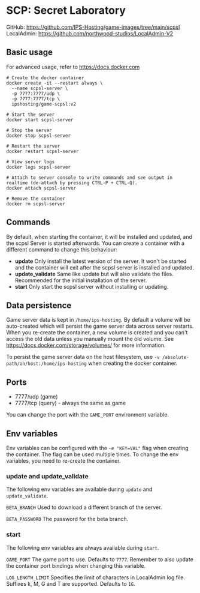 # SCP: Secret Laboratory

GitHub: https://github.com/IPS-Hosting/game-images/tree/main/scpsl
LocalAdmin: https://github.com/northwood-studios/LocalAdmin-V2

## Basic usage
For advanced usage, refer to https://docs.docker.com
```shell
# Create the docker container
docker create -it --restart always \
  --name scpsl-server \
  -p 7777:7777/udp \
  -p 7777:7777/tcp \
  ipshosting/game-scpsl:v2
  
# Start the server
docker start scpsl-server

# Stop the server
docker stop scpsl-server

# Restart the server
docker restart scpsl-server

# View server logs
docker logs scpsl-server

# Attach to server console to write commands and see output in realtime (de-attach by pressing CTRL-P + CTRL-Q).
docker attach scpsl-server

# Remove the container
docker rm scpsl-server
```

## Commands
By default, when starting the container, it will be installed and updated, and the scpsl Server is started afterwards.
You can create a container with a different command to change this behaviour:
* **update** Only install the latest version of the server. It won't be started and the container will exit after the scpsl server is installed and updated.
* **update_validate** Same like update but will also validate the files. Recommended for the initial installation of the server.
* **start** Only start the scpsl server without installing or updating.

## Data persistence
Game server data is kept in `/home/ips-hosting`.
By default a volume will be auto-created which will persist the game server data across server restarts.
When you re-create the container, a new volume is created and you can't access the old data unless you manually mount the old volume.
See https://docs.docker.com/storage/volumes/ for more information.

To persist the game server data on the host filesystem, use `-v /absolute-path/on/host:/home/ips-hosting` when creating the docker container.

## Ports
* 7777/udp (game)
* 7777/tcp (query) - always the same as game

You can change the port with the `GAME_PORT` environment variable.

## Env variables
Env variables can be configured with the `-e "KEY=VAL"` flag when creating the container. The flag can be used multiple times.
To change the env variables, you need to re-create the container.

### update and update_validate
The following env variables are available during `update` and `update_validate`.

`BETA_BRANCH` Used to download a different branch of the server.

`BETA_PASSWORD` The password for the beta branch.


### start
The following env variables are always available during `start`.

`GAME_PORT` The game port to use. Defaults to `7777`. Remember to also update the container port bindings when changing this variable.

`LOG_LENGTH_LIMIT` Specifies the limit of characters in LocalAdmin log file. Suffixes k, M, G and T are supported. Defaults to `1G`.
	